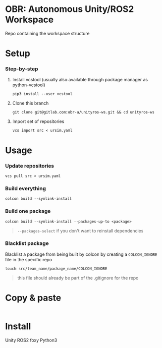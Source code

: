 # OBR: Autonomous Unity/ROS2 Workspace

Repo containing the workspace structure


# Setup

### Step-by-step

1. Install vcstool (usually also available through package manager as python-vcstool)
    ```
    pip3 install --user vcstool
    ```
2. Clone this branch
    ```
    git clone git@gitlab.com:obr-a/unityros-ws.git && cd unityros-ws
    ```
4. Import set of repositories
    ```
    vcs import src < ursim.yaml
    ```

# Usage

### Update repositories
```
vcs pull src < ursim.yaml
```

### Build everything
```
colcon build --symlink-install
```

### Build one package
```
colcon build --symlink-install --packages-up-to <package>
```
> `--packages-select` if you don't want to reinstall dependencies

### Blacklist package
Blacklist a package from being built by colcon by creating a `COLCON_IGNORE` file in the specific repo
```
touch src/team_name/package_name/COLCON_IGNORE
```
> this file should already be part of the .gitignore for the repo

# Copy & paste
~~~

~~~

# Install
Unity
ROS2 foxy
Python3


